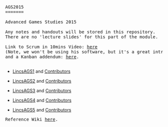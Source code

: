 <pre>
AGS2015
=======

Advanced Games Studies 2015

Any notes and handouts will be stored in this repository.
There are no 'lecture slides' for this part of the module.

Link to Scrum in 10mins Video: <a href="http://www.youtube.com/watch?v=XU0llRltyFM">here</a>
(Note, we won't be using his software, but it's a great introduction),
and a Kanban addendum: <a href="http://www.youtube.com/watch?v=R8dYLbJiTUE">here</a>.

</pre>
* <a href="https://github.com/LincsAGS1/">LincsAGS1</a> and
<a href="https://github.com/LincsAGS1/Blueberry/graphs/contributors">Contributors</a><p>

* <a href="https://github.com/LincsAGS2/">LincsAGS2</a> and
<a href="https://github.com/LincsAGS2/Wheel-Fit/graphs/contributors">Contributors</a><p>

* <a href="https://github.com/LincsAGS3/">LincsAGS3</a> and
<a href="https://github.com/LincsAGS3/Armageddon-My-Wheelchair/graphs/contributors">Contributors</a><p>

* <a href="https://github.com/LincsAGS4/">LincsAGS4</a> and
<a href="https://github.com/LincsAGS4/CollectorOfLight/graphs/contributors">Contributors</a><p>

* <a href="https://github.com/LincsAGS5/">LincsAGS5</a> and
<a href="https://github.com/LincsAGS5/Team-5-Murder/graphs/contributors">Contributors</a><p>

<pre>
Reference Wiki <a href="https://github.com/BrionyStudent/Example-Project/wiki">here</a>.
</pre>
